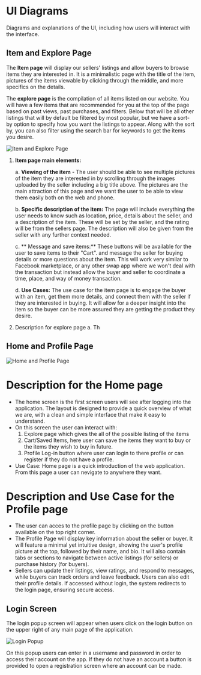 # UI Diagrams

Diagrams and explanations of the UI, including how users will interact with the interface.

## Item and Explore Page
The **Item page** will display our sellers' listings and allow buyers to browse items they are interested in. It is a minimalistic page with the title of the item, pictures of the items viewable by clicking through the middle, and more specifics on the details. 

The **explore page** is the compilation of all items listed on our website. You will have a few items that are recommended for you at the top of the page based on past views, past purchases, and filters. Below that will be all other listings that will by default be filtered by most popular, but we have a sort-by option to specify how you want the listings to appear. Along with the sort by, you can also filter using the search bar for keywords to get the items you desire.

![Item and Explore Page](Images/UI%20Mocks-1.png)

1. **Item page main elements:**

    a. **Viewing of the item** - The user should be able to see multiple pictures of the item they are interested in by scrolling through the images uploaded by the seller including a big title above. The pictures are the main attraction of this page and we want the user to be able to view them easily both on the web and phone.

    b. **Specific description of the item:** The page will include everything the user needs to know such as location, price, details about the seller, and a description of the item. These will be set by the seller, and the rating will be from the sellers page. The description will also be given from the seller with any further context needed. 

    c. ** Message and save items:** These buttons will be available for the user to save items to their "Cart". and message the seller for buying details or more questions about the item. This will work very similar to Facebook marketplace, or any other swap app where we won't deal with the transaction but instead allow the buyer and seller to coordinate a time, place, and way of money transaction.

    d. **Use Cases:** The use case for the item page is to engage the buyer with an item, get them more details, and connect them with the seller if they are interested in buying. It will allow for a deeper insight into the item so the buyer can be more assured they are getting the product they desire.
  
2. Description for explore page
  a. Th

## Home and Profile Page

![Home and Profile Page](Images/UI%20Mocks-2.png)
# Description for the Home page
- The home screen is the first screen users will see after logging into the application. The layout is designed to provide a quick overview of what we are, with a clean and simple interface that make it easy to understand.
- On this screen the user can interact with:
  1. Explore page which gives the all of the possible listing of the items
  2. Cart/Saved Items, here user can save the items they want to buy or the items they wish to buy in future.
  3. Profile Log-in button where user can login to there profile or can register if they do not have a profile.
- Use Case: Home page is a quick introduction of the web application. From this page a user can nevigate to anywhere they want.
# Description and Use Case for the Profile page
- The user can acces to the profile page by clicking on the button available on the top right corner.
- The Profile Page will display key information about the seller or buyer. It will feature a minimal yet intuitive design, showing the user's profile picture at the top, followed by their name, and bio. It will also contain tabs or sections to navigate between active listings (for sellers) or purchase history (for buyers).
- Sellers can update their listings, view ratings, and respond to messages, while buyers can track orders and leave feedback. Users can also edit their profile details. If accessed without login, the system redirects to the login page, ensuring secure access.

## Login Screen

The login popup screen will appear when users click on the login button on the upper right of any main page of the application.

![Login Popup](Images/UI%20Mocks-3.png)

On this popup users can enter in a username and password in order to access their account on the app. If they do not have an account a button is provided to open a registration screen where an account can be made.
